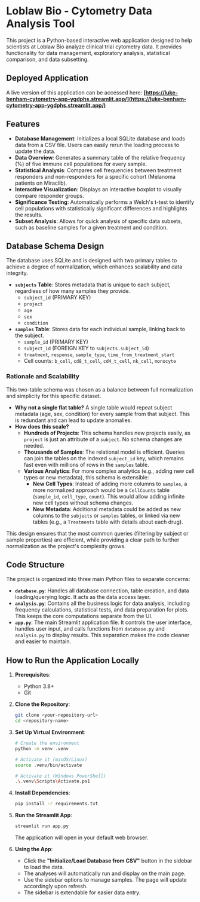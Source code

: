 # Loblaw Bio - Cytometry Data Analysis Tool

This project is a Python-based interactive web application designed to help scientists at Loblaw Bio analyze clinical trial cytometry data. It provides functionality for data management, exploratory analysis, statistical comparison, and data subsetting.

## Deployed Application

A live version of this application can be accessed here:
**[https://luke-benham-cytometry-app-ygdphs.streamlit.app/](https://luke-benham-cytometry-app-ygdphs.streamlit.app/)** 

## Features

- **Database Management**: Initializes a local SQLite database and loads data from a CSV file. Users can easily rerun the loading process to update the data.
- **Data Overview**: Generates a summary table of the relative frequency (%) of five immune cell populations for every sample.
- **Statistical Analysis**: Compares cell frequencies between treatment responders and non-responders for a specific cohort (Melanoma patients on Miraclib).
- **Interactive Visualization**: Displays an interactive boxplot to visually compare responder groups.
- **Significance Testing**: Automatically performs a Welch's t-test to identify cell populations with statistically significant differences and highlights the results.
- **Subset Analysis**: Allows for quick analysis of specific data subsets, such as baseline samples for a given treatment and condition.

## Database Schema Design

The database uses SQLite and is designed with two primary tables to achieve a degree of normalization, which enhances scalability and data integrity.

- **`subjects` Table**: Stores metadata that is unique to each subject, regardless of how many samples they provide.
  - `subject_id` (PRIMARY KEY)
  - `project`
  - `age`
  - `sex`
  - `condition`
- **`samples` Table**: Stores data for each individual sample, linking back to the subject.
  - `sample_id` (PRIMARY KEY)
  - `subject_id` (FOREIGN KEY to `subjects.subject_id`)
  - `treatment`, `response`, `sample_type`, `time_from_treatment_start`
  - Cell counts: `b_cell`, `cd8_t_cell`, `cd4_t_cell`, `nk_cell`, `monocyte`

### Rationale and Scalability

This two-table schema was chosen as a balance between full normalization and simplicity for this specific dataset.

- **Why not a single flat table?** A single table would repeat subject metadata (age, sex, condition) for every sample from that subject. This is redundant and can lead to update anomalies.
- **How does this scale?**
  - **Hundreds of Projects**: This schema handles new projects easily, as `project` is just an attribute of a `subject`. No schema changes are needed.
  - **Thousands of Samples**: The relational model is efficient. Queries can join the tables on the indexed `subject_id` key, which remains fast even with millions of rows in the `samples` table.
  - **Various Analytics**: For more complex analytics (e.g., adding new cell types or new metadata), this schema is extensible:
    - **New Cell Types**: Instead of adding more columns to `samples`, a more normalized approach would be a `CellCounts` table (`sample_id`, `cell_type`, `count`). This would allow adding infinite new cell types without schema changes.
    - **New Metadata**: Additional metadata could be added as new columns to the `subjects` or `samples` tables, or linked via new tables (e.g., a `Treatments` table with details about each drug).

This design ensures that the most common queries (filtering by subject or sample properties) are efficient, while providing a clear path to further normalization as the project's complexity grows.

## Code Structure

The project is organized into three main Python files to separate concerns:

- **`database.py`**: Handles all database connection, table creation, and data loading/querying logic. It acts as the data access layer.
- **`analysis.py`**: Contains all the business logic for data analysis, including frequency calculations, statistical tests, and data preparation for plots. This keeps the core computations separate from the UI.
- **`app.py`**: The main Streamlit application file. It controls the user interface, handles user input, and calls functions from `database.py` and `analysis.py` to display results. This separation makes the code cleaner and easier to maintain.

## How to Run the Application Locally

1.  **Prerequisites**:
    - Python 3.8+
    - Git

2.  **Clone the Repository**:
    ```bash
    git clone <your-repository-url>
    cd <repository-name>
    ```

3.  **Set Up Virtual Environment**:
    ```bash
    # Create the environment
    python -m venv .venv

    # Activate it (macOS/Linux)
    source .venv/bin/activate

    # Activate it (Windows PowerShell)
    .\.venv\Scripts\Activate.ps1
    ```

4.  **Install Dependencies**:
    ```bash
    pip install -r requirements.txt
    ```

5.  **Run the Streamlit App**:
    ```bash
    streamlit run app.py
    ```
    The application will open in your default web browser.

6.  **Using the App**:
    - Click the **"Initialize/Load Database from CSV"** button in the sidebar to load the data.
    - The analyses will automatically run and display on the main page.
    - Use the sidebar options to manage samples. The page will update accordingly upon refresh.
    - The sidebar is extendable for easier data entry. 